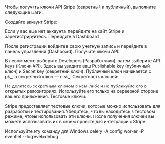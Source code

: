 
Чтобы получить ключи API Stripe (секретный и публичный), выполните следующие шаги:

Создайте аккаунт Stripe:

Если у вас еще нет аккаунта, перейдите на сайт Stripe и зарегистрируйтесь.
Перейдите в Dashboard:

После регистрации войдите в свою учетную запись и перейдите в панель управления (Dashboard).
Получите ключи API:

В левом меню выберите Developers (Разработчики), затем выберите API keys (Ключи API).
Здесь вы увидите ваш Publishable key (публичный ключ) и Secret key (секретный ключ).
Публичный ключ начинается с pk_, а секретный ключ — с sk_.
Секретность ключей:

Не делитесь секретным ключом с кем-либо и не публикуйте его в открытых репозиториях. Используйте его только на серверной стороне вашего приложения.
Тестовые ключи:

Stripe предоставляет тестовые ключи, которые можно использовать для разработки и тестирования. Убедитесь, что вы находитесь в тестовом режиме, чтобы использовать эти ключи.
После получения ключей вы можете использовать их в своем проекте для интеграции с Stripe.

Используйте эту команду для Windows
celery -A config worker -P eventlet --loglevel=debug
